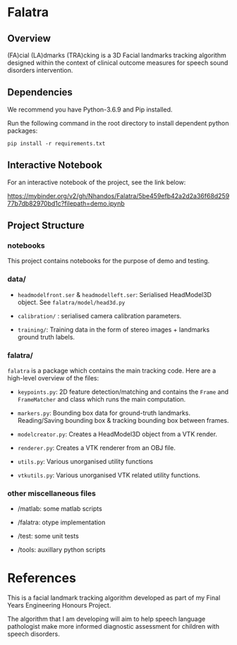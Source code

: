 # Falatra
## Overview

(FA)cial (LA)dmarks (TRA)cking is a 3D Facial landmarks tracking algorithm designed within the context of clinical
outcome measures for speech sound disorders intervention.


## Dependencies

We recommend you have Python-3.6.9 and Pip installed.

Run the following command in the root directory to install dependent python packages:
```
pip install -r requirements.txt
```

## Interactive Notebook

For an interactive notebook of the project, see the link below:

https://mybinder.org/v2/gh/Nhandos/Falatra/5be459efb42a2d2a36f68d25977b7db82970bd1c?filepath=demo.ipynb

## Project Structure

### notebooks

This project contains notebooks for the purpose of demo and testing.

### data/

* ``headmodelfront.ser`` & ``headmodelleft.ser``: Serialised HeadModel3D object. See ``falatra/model/head3d.py``

* ``calibration/`` : serialised camera calibration parameters.

* ``training/``: Training data in the form of stereo images + landmarks ground truth labels.

### falatra/

``falatra`` is a package which contains the main tracking code. Here are a high-level overview of the files:

* ``keypoints.py``: 2D feature detection/matching and contains the ``Frame`` and ``FrameMatcher`` and class  which
  runs the main computation.

* ``markers.py``: Bounding box data for ground-truth landmarks. Reading/Saving bounding box & tracking bounding box
  between frames.

* ``modelcreator.py``: Creates a HeadModel3D object from a VTK render.

* ``renderer.py``: Creates a VTK renderer from an OBJ file.

* ``utils.py``: Various unorganised utility functions

* ``vtkutils.py``: Various unorganised VTK related utility functions.

###


### other miscellaneous files

* /matlab: some matlab scripts

* /falatra: otype implementation

* /test: some unit tests

* /tools: auxillary python scripts

# References

This is a facial landmark tracking algorithm developed as
part of my Final Years Engineering Honours Project.

The algorithm that I am developing will aim to help speech
language pathologist make more informed diagnostic assessment 
for children with speech disorders.


